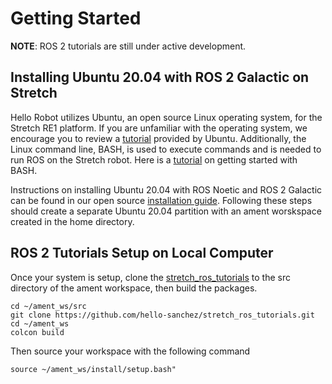 # Getting Started

**NOTE**: ROS 2 tutorials are still under active development. 

## Installing Ubuntu 20.04 with ROS 2 Galactic on Stretch
Hello Robot utilizes Ubuntu, an open source Linux operating system, for the Stretch RE1 platform. If you are unfamiliar with the operating system, we encourage you to review a [tutorial](https://ubuntu.com/tutorials/command-line-for-beginners#1-overview) provided by Ubuntu. Additionally, the Linux command line, BASH, is used to execute commands and is needed to run ROS on the Stretch robot. Here is a [tutorial](https://ryanstutorials.net/linuxtutorial/) on getting started with BASH.

<!-- TODO: Change the installation instructions link below -->
Instructions on installing Ubuntu 20.04 with ROS Noetic and ROS 2 Galactic can be found in our open source [installation guide](https://github.com/hello-robot/stretch_ros/blob/dev/noetic/install_noetic.md). Following these steps should create a separate Ubuntu 20.04 partition with an ament worskspace created in the home directory.

## ROS 2 Tutorials Setup on Local Computer
Once your system is setup, clone the [stretch_ros_tutorials](https://github.com/hello-sanchez/stretch_ros_tutorials.git) to the src directory of the ament workspace, then build the packages.

<!-- TODO: Change the link below -->
```
cd ~/ament_ws/src
git clone https://github.com/hello-sanchez/stretch_ros_tutorials.git
cd ~/ament_ws
colcon build
```

Then source your workspace with the following command
```
source ~/ament_ws/install/setup.bash"
```

